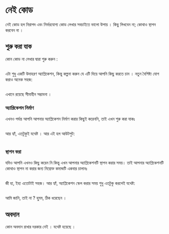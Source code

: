 # নেই কোড

নেই কোড হল নিরাপদ এবং নির্ভরযোগ্য কোড লেখার সবচাইতে ভালো উপায় । কিছু লিখবেন না; কোথাও স্থাপন করবেন না ।

## শুরু করা যাক 


কোন কোড না লেখার দ্বারা শুরু করুন :

```

```

এটা শুধু একটি উদাহরণ অ্যাপ্লিকেশন, কিন্তু কল্পনা করুন যে এটি দিয়ে আপনি কিছু করতে চান । নতুন বৈশিষ্ট্য যোগ করাও অনেক সহজ:

```

```

এখানে রয়েছে সীমাহীন সম্ভাবনা ।

### অ্যাপ্লিকেশন নির্মাণ

এখনও পর্যন্ত আপনি আপনার অ্যাপ্লিকেশন নির্মাণ করার কিছুই করেননি, তাই এখন শুরু করা যাকঃ

```

```

আর হ্যাঁ,  এতটুকুই যথেষ্ট । আর এই হল আউটপুট:

```

```

### স্থাপন করা

যদিও আপনি এখনও কিছু করেন নি কিন্তু এখন আপনার অ্যাপ্লিকেশনটি স্থাপন করার সময়। তাই আপনার অ্যাপ্লিকেশনটি কোথাও স্থাপন না করার জন্য নিম্নোক্ত কমান্ডটি একবার চালানঃ

```

```

 জী হা, ইহা এতোটাই সহজ। আর হ্যাঁ, অ্যাপ্লিকেশন স্কেল করার সময় শুধু এতটুকু করলেই যথেষ্ট:

```

```

আমি জানি, তাই না ? হু্মম, ঠিক ধরেছেন । 

## অবদান

কোন অবদান রাখার দরকার নেই । যথেষ্ট হয়েছে ।
